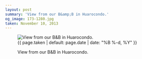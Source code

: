 ```yaml
---
layout: post
summary: 'View from our B&amp;B in Huarocondo.'
og_image: 173-1280.jpg
taken: November 10, 2013
---
```


<figure class="post" data-src="{{ site.assets_url }}/{{ page.og_image }}" data-sub-html='#caption-{{ page.id | remove_first: "/" }}'>
<img alt="View from our B&amp;B in Huarocondo." sizes="(min-width: 700px) 50vw, calc(100vw - 2rem)" src="{{ site.assets_url }}/173-640.jpg" srcset="{{ site.assets_url }}/173-1280.jpg 1280w, {{ site.assets_url }}/173-960.jpg 960w, {{ site.assets_url }}/173-640.jpg 640w, {{ site.assets_url }}/173-320.jpg 320w"/>
<figcaption id='caption-{{ page.id | remove_first: "/" }}'>
<time>{{ page.taken | default: page.date | date: "%B %-d, %Y" }}</time>
<p>View from our B&amp;B in Huarocondo.</p>
</figcaption>
</figure>
